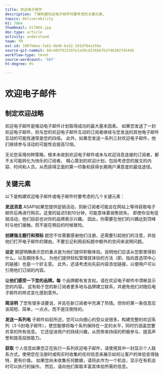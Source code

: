```yaml
---
title: 欢迎电子邮件
description: 了解构建欢迎电子邮件时要考虑的关键元素。
topics: Deliverability
kt: 7064
thumbnail: kt7064.jpg
doc-type: article
activity: understand
team: TM
exl-id: 1007b0ea-7a62-4b46-ba32-191df64a15be
source-git-commit: 68c403f915287e1a50cd276b67b3f48202f45446
workflow-type: tm+mt
source-wordcount: '567'
ht-degree: 0%

---
```


# 欢迎电子邮件

## 制定欢迎战略

欢迎电子邮件是推动电子邮件计划取得成功的最大基本因素。 如果您发送了一封欢迎电子邮件，则与您的欢迎电子邮件互动的订阅者继续与您发送的其他电子邮件互动的可能性通常是您的四倍。 此外，如果您发送一系列三封欢迎电子邮件，他们继续参与活动的可能性会提高12倍。

无论您采用何种策略，根本未收到欢迎电子邮件或未与欢迎消息连接的订阅者，都不太可能转化为快乐的订阅者。 精心策划的欢迎计划，包括考虑您的报文的内容、时间和人员，从而获得正面的第一印象和获得长期用户满意度的最佳途径。

## 关键元素

以下是构建欢迎电子邮件或电子邮件时要考虑的几个关键元素：

**发送消息**
ASAPI如果您提供促销活动，则新订阅者可能会在网站上等待获取电子邮件后再进行购买。这里的延迟5到10分钟，可能意味着销售损失。 即使你没有促销活动，他们目前也对你的品牌表示兴趣。 因此，你需要在他们的兴趣达到顶峰时与他们接触，而不是在稍后的时候冒险。

**创建强主题行和预标**
题您不仅需要感谢他们注册，还需要引起他们的注意，并给他们打开电子邮件的理由。不要忘记利用前标题中额外的空间来说明问题。

**设定**
期望明确表示您的重点是为他们提供积极体验。说明他们应该从您那里得到什么，以及期待多久。 为他们提供轻松管理其体验的方法（即，指向首选项中心的链接）也是一个好主意。 此外，还请考虑向先前内容添加链接，以便用户可以引用他们订阅的内容。

**让他们感受一下您的品牌。每**
个品牌都有发言权。请在欢迎电子邮件中清晰显示您的内容。 这有助于您的新订阅者更多地与品牌建立联系，并避免他们对随后电子邮件的样式变化感到意外。

**简洁明**
了您有很多话要说，并且在新订阅者中充满了热情。但你的第一条信息应该简短、简单，一点点，而不是压倒性的。

**发送一系列电**
子邮件如前所述，您可以向细心的受众说很多。构建完整的欢迎系列（3-5封电子邮件），使您能够将每个系列保持在一定的水平，同时仍涵盖您要共享的所有信息。 它还促进用户的持续兴趣，从而带来持续的积极参与、提高声誉和提高投放能力。

**获取**
个人信息如果您正在执行一系列欢迎电子邮件，请使用其中一封显示个人联系方式。使用您在注册时或购买时收集的任何信息来展示如何让客户的体验变得独特、更有价值。 如果您尚未收集任何数据，请将此作为一个机会，显示在有机会时可以执行的操作。 然后，请向他们索取丰富其体验所需的信息。
